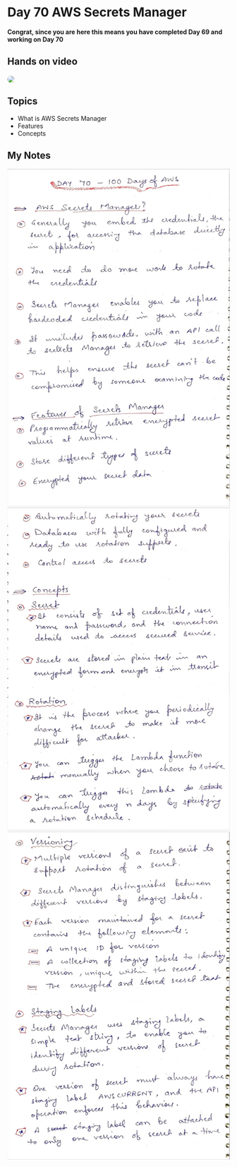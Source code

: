 # Day 70 AWS Secrets Manager

**Congrat, since you are here this means you have completed Day 69 and working on Day 70**

## Hands on video
<a href="https://youtu.be/NfxTfEBL0h8">
<img src="https://i3.ytimg.com/vi/NfxTfEBL0h8/hqdefault.jpg" align="center" width="200" style="border-radius:40px" />
</a>

## Topics
  - What is AWS Secrets Manager
  - Features
  - Concepts

## My Notes
  ![1](./images/616039f2c3cfa978561e1a48ac5af81705fc77ce.jpeg)
  ![2](./images/e477bd3d157a520c1f94c7d95ca6aec482c40894.jpeg)
  ![3](./images/fb87fdfcedc7e106717e109ed8503505c5c97bde.jpeg)
